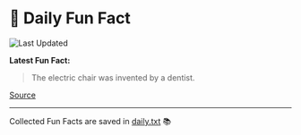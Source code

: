 # 🌟 Daily Fun Fact

![Last Updated](https://img.shields.io/badge/Last_Updated-2025_08_26-blue?style=flat-square)

**Latest Fun Fact:**

> The electric chair was invented by a dentist.

[Source](http://www.djtech.net/humor/useless_facts.htm)

---

Collected Fun Facts are saved in [daily.txt](daily.txt) 📚
